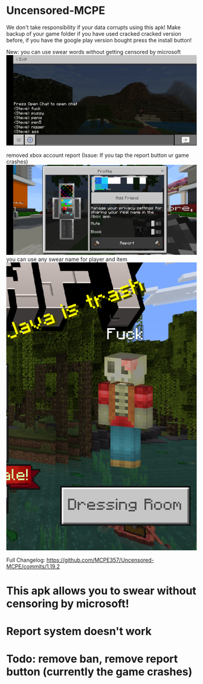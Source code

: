 # Uncensored-MCPE
We don't take responsibility if your data corrupts using this apk!
Make backup of your game folder if you have used cracked cracked version before, if you have the google play version bought press the install button!

New:
you can use swear words without getting censored by microsoft
<img src="https://github.com/MCPE357/Uncensored-MCPE/blob/main/Screenshot_20220629-173206.png" alt="logo"/><br>


removed xbox account report (Issue: If you tap the report button ur game crashes)
<img src="https://raw.githubusercontent.com/MCPE357/Uncensored-MCPE/main/Polish_20220630_161447714.png" alt="logo"/><br>
you can use any swear name for player and item
<img src="https://github.com/MCPE357/Uncensored-MCPE/blob/main/Screenshot_20220630-162101~2.png" alt="logo"/><br>


Full Changelog: https://github.com/MCPE357/Uncensored-MCPE/commits/1.19.2
# This apk allows you to swear without censoring by microsoft!
# Report system doesn't work
# Todo: remove ban, remove report button (currently the game crashes)
